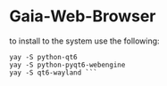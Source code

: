 # Gaia-Web-Browser
to install to the system use the following: 
```
yay -S python-qt6
yay -S python-pyqt6-webengine
yay -S qt6-wayland ```
